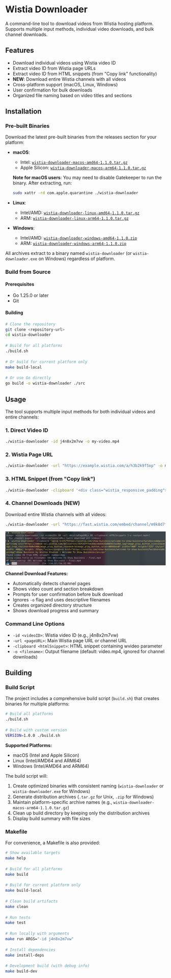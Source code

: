 # Wistia Downloader

A command-line tool to download videos from Wistia hosting platform. Supports multiple input methods, individual video downloads, and bulk channel downloads.

## Features

- Download individual videos using Wistia video ID
- Extract video ID from Wistia page URLs
- Extract video ID from HTML snippets (from "Copy link" functionality)
- **NEW**: Download entire Wistia channels with all videos
- Cross-platform support (macOS, Linux, Windows)
- User confirmation for bulk downloads
- Organized file naming based on video titles and sections

## Installation

### Pre-built Binaries

Download the latest pre-built binaries from the releases section for your platform:

- **macOS**: 
  - Intel: [`wistia-downloader-macos-amd64-1.1.0.tar.gz`](build/wistia-downloader-macos-amd64-1.1.0.tar.gz)
  - Apple Silicon: [`wistia-downloader-macos-arm64-1.1.0.tar.gz`](build/wistia-downloader-macos-arm64-1.1.0.tar.gz)
  
  **Note for macOS users**: You may need to disable Gatekeeper to run the binary. After extracting, run:
  ```bash
  sudo xattr -rd com.apple.quarantine ./wistia-downloader
  ```
- **Linux**: 
  - Intel/AMD: [`wistia-downloader-linux-amd64-1.1.0.tar.gz`](build/wistia-downloader-linux-amd64-1.1.0.tar.gz)
  - ARM: [`wistia-downloader-linux-arm64-1.1.0.tar.gz`](build/wistia-downloader-linux-arm64-1.1.0.tar.gz)
- **Windows**: 
  - Intel/AMD: [`wistia-downloader-windows-amd64-1.1.0.zip`](build/wistia-downloader-windows-amd64-1.1.0.zip)
  - ARM: [`wistia-downloader-windows-arm64-1.1.0.zip`](build/wistia-downloader-windows-arm64-1.1.0.zip)

All archives extract to a binary named `wistia-downloader` (or `wistia-downloader.exe` on Windows) regardless of platform.

### Build from Source

#### Prerequisites

- Go 1.25.0 or later
- Git

#### Building

```bash
# Clone the repository
git clone <repository-url>
cd wistia-downloader

# Build for all platforms
./build.sh

# Or build for current platform only
make build-local

# Or use Go directly
go build -o wistia-downloader ./src
```

## Usage

The tool supports multiple input methods for both individual videos and entire channels:

### 1. Direct Video ID

```bash
./wistia-downloader -id j4n8x2m7vw -o my-video.mp4
```

### 2. Wistia Page URL

```bash
./wistia-downloader -url "https://example.wistia.com/a/h3b2k9f5xp" -o my-video.mp4
```

### 3. HTML Snippet (from "Copy link")

```bash
./wistia-downloader -clipboard '<div class="wistia_responsive_padding">...' -o my-video.mp4
```

### 4. Channel Downloads (NEW)

Download entire Wistia channels with all videos:

```bash
./wistia-downloader -url "https://fast.wistia.com/embed/channel/m9k8d7f2jq?wchannelid=m9k8d7f2jq"
```

![Wistia Downloader Screenshot](resources/wistia-downloader-screenshot.jpg)

**Channel Download Features:**
- Automatically detects channel pages
- Shows video count and section breakdown
- Prompts for user confirmation before bulk download
- Ignores `-o` flag and uses descriptive filenames
- Creates organized directory structure
- Shows download progress and summary

### Command Line Options

- `-id <videoID>`: Wistia video ID (e.g., j4n8x2m7vw)
- `-url <pageURL>`: Main Wistia page URL or channel URL
- `-clipboard <htmlSnippet>`: HTML snippet containing wvideo parameter
- `-o <filename>`: Output filename (default: video.mp4, ignored for channel downloads)

## Building

### Build Script

The project includes a comprehensive build script (`build.sh`) that creates binaries for multiple platforms:

```bash
# Build all platforms
./build.sh

# Build with custom version
VERSION=1.0.0 ./build.sh
```

**Supported Platforms:**
- macOS (Intel and Apple Silicon)
- Linux (Intel/AMD64 and ARM64)
- Windows (Intel/AMD64 and ARM64)

The build script will:
1. Create optimized binaries with consistent naming (`wistia-downloader` or `wistia-downloader.exe` for Windows)
2. Generate distribution archives (`.tar.gz` for Unix, `.zip` for Windows)
3. Maintain platform-specific archive names (e.g., `wistia-downloader-macos-arm64-1.1.0.tar.gz`)
4. Clean up build directory by keeping only the distribution archives
5. Display build summary with file sizes

### Makefile

For convenience, a Makefile is also provided:

```bash
# Show available targets
make help

# Build for all platforms
make build

# Build for current platform only
make build-local

# Clean build artifacts
make clean

# Run tests
make test

# Run locally with arguments
make run ARGS="-id j4n8x2m7vw"

# Install dependencies
make install-deps

# Development build (with debug info)
make build-dev
```
